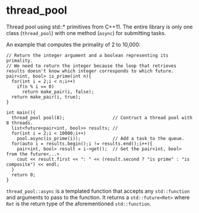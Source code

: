 thread_pool
===========

Thread pool using std::* primitives from C++11. The entire library is only one class (`thread_pool`) with one method (`async`) for submitting tasks.


An example that computes the primality of 2 to 10,000:
```
// Return the integer argument and a boolean representing its primality.
// We need to return the integer because the loop that retrieves results doesn't know which integer corresponds to which future.
pair<int, bool> is_prime(int n){
  for(int i = 2;i < n;i++)
    if(n % i == 0)
      return make_pair(i, false);
  return make_pair(i, true);
}

int main(){
  thread_pool pool(8);                  // Contruct a thread pool with 8 threads.
  list<future<pair<int, bool>> results; // 
  for(int i = 2;i < 10000;i++)
    pool.async(is_prime(i));            // Add a task to the queue.
  for(auto i = results.begin();i != results.end();i++){
    pair<int, bool> result = i->get();  // Get the pair<int, bool> from the future<...>
    cout << result.first << ": " << (result.second ? "is prime" : "is composite") << endl;
  }
  return 0;
}
```

`thread_pool::async` is a templated function that accepts any `std::function` and arguments to pass to the function. It returns a `std::future<Ret>` where `Ret` is the return type of the aforementioned `std::function`.
